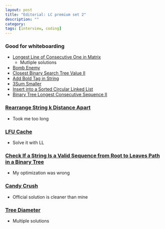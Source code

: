 ```yaml
---
layout: post
title: "Editorial: LC premium set 2" 
description: ""
category: 
tags: [interview, coding]
--- 
```


### Good for whiteboarding

* [Longest Line of Consecutive One in Matrix](https://leetcode.com/submissions/detail/427920012/)
  * Mutliple solutions
* [Bomb Enemy](https://leetcode.com/submissions/detail/428041916/)
* [Closest Binary Search Tree Value II](https://leetcode.com/submissions/detail/429048739/)
* [Add Bold Tag in String](https://leetcode.com/submissions/detail/429699149/)
* [3Sum Smaller](https://leetcode.com/submissions/detail/429733409/)
* [Insert into a Sorted Circular Linked List](https://leetcode.com/submissions/detail/429956011/)
* [Binary Tree Longest Consecutive Sequence II](https://leetcode.com/submissions/detail/429979045/)

### [Rearrange String k Distance Apart](https://leetcode.com/submissions/detail/429275949/)
* Took me too long

### [LFU Cache](https://leetcode.com/submissions/detail/429385588/)
* Solve it with LL

### [Check If a String Is a Valid Sequence from Root to Leaves Path in a Binary Tree](https://leetcode.com/submissions/detail/429973652/)
* My optimization was wrong

### [Candy Crush](https://leetcode.com/submissions/detail/430178022/)
* Official solution is cleaner than mine

### [Tree Diameter](https://leetcode.com/submissions/detail/430066536/)
* Multiple solutions
